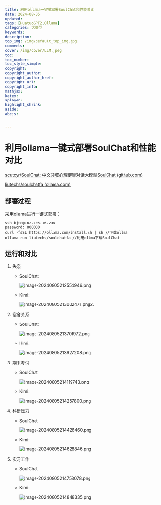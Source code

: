 ```yaml
---
title: 利用ollama一键式部署SoulChat和性能对比
date: 2024-08-05
updated:
tags: [HuatuoGPT2,Ollama]
categories: 大模型
keywords:
description:
top_img: /img/default_top_img.jpg
comments:
cover: /img/cover/LLM.jpeg
toc:
toc_number:
toc_style_simple:
copyright:
copyright_author:
copyright_author_href:
copyright_url:
copyright_info:
mathjax:
katex:
aplayer:
highlight_shrink:
aside:
abcjs:


---
```


# 利用ollama一键式部署SoulChat和性能对比

[scutcyr/SoulChat: 中文领域心理健康对话大模型SoulChat (github.com)](https://github.com/scutcyr/SoulChat)

[liutechs/soulchatfa (ollama.com)](https://ollama.com/liutechs/soulchatfa)

## 部署过程

采用ollama进行一键式部署：

```shell
ssh bjtc@162.105.16.236
password: 000000
curl -fsSL https://ollama.com/install.sh | sh //下载ollma
ollama run liutechs/soulchatfa //利用ollma下载SoulChat
```

## 运行和对比

1. 失恋

   - SoulChat:

     ![image-20240805212554946.png](https://s2.loli.net/2024/08/05/QVSv965RDmeuCgE.png)

   - Kimi:

     ![image-20240805213002471.png](https://s2.loli.net/2024/08/05/nwCEM1Uhxe8msaF.png)2. 



2. 宿舍关系

   - SoulChat:

     ![image-20240805213701972.png](https://s2.loli.net/2024/08/05/XGvL31IQ2iPJz5d.png)

   - Kimi:

     ![image-20240805213927208.png](https://s2.loli.net/2024/08/05/vriSUn8OMwlc2eg.png)

3. 期末考试

   - SoulChat

     ![image-20240805214119743.png](https://s2.loli.net/2024/08/05/IGpqnC3yHfb5jOs.png)

   - Kimi:

     ![image-20240805214257800.png](https://s2.loli.net/2024/08/05/F8HajPdV3GYM7wT.png)

4. 科研压力

   - SoulChat

     ![image-20240805214426460.png](https://s2.loli.net/2024/08/05/p5cPGSdTMiOgyaF.png)

   - Kimi:

     ![image-20240805214628846.png](https://s2.loli.net/2024/08/05/jJMGLoigN4OBqTX.png)

5. 实习工作

   - SoulChat

     ![image-20240805214753078.png](https://s2.loli.net/2024/08/05/GgFRuD6ezp2Ooqb.png)

   - Kimi:

     ![image-20240805214848335.png](https://s2.loli.net/2024/08/05/4B5YLU2vWHsVaJ1.png)

     